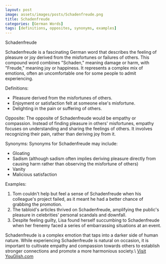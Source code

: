 ```yaml
---
layout: post
image: assets/images/posts/Schadenfreude.png
title: Schadenfreude
categories: [German Words]
tags: [definitions, opposites, synonyms, examples]
---
```


Schadenfreude

Schadenfreude is a fascinating German word that describes the feeling of pleasure or joy derived from the misfortunes or failures of others. This compound word combines "Schaden," meaning damage or harm, with "Freude," meaning joy or happiness. It represents a complex mix of emotions, often an uncomfortable one for some people to admit experiencing.

Definitions:
- Pleasure derived from the misfortunes of others.
- Enjoyment or satisfaction felt at someone else's misfortune.
- Delighting in the pain or suffering of others.

Opposite:
The opposite of Schadenfreude would be empathy or compassion. Instead of finding pleasure in others' misfortunes, empathy focuses on understanding and sharing the feelings of others. It involves recognizing their pain, rather than deriving joy from it.

Synonyms:
Synonyms for Schadenfreude may include:
- Gloating
- Sadism (although sadism often implies deriving pleasure directly from causing harm rather than observing the misfortune of others)
- Vanity
- Malicious satisfaction

Examples:
1. Tom couldn't help but feel a sense of Schadenfreude when his colleague's project failed, as it meant he had a better chance of grabbing the promotion.
2. The tabloid's articles thrived on Schadenfreude, amplifying the public's pleasure in celebrities' personal scandals and downfall.
3. Despite feeling guilty, Lisa found herself succumbing to Schadenfreude when her frenemy faced a series of embarrassing situations at an event.

Schadenfreude is a complex emotion that taps into a darker side of human nature. While experiencing Schadenfreude is natural on occasion, it is important to cultivate empathy and compassion towards others to establish stronger connections and promote a more harmonious society.\ <a id="yg-widget-0" class="youglish-widget" data-query="Schadenfreude" data-lang="german" data-components="8412" data-auto-start="0" data-bkg-color="theme_light" data-title="How%20to%20pronounce%20Schadenfreude%20in%20German"  rel="nofollow" href="https://youglish.com">Visit YouGlish.com</a><script async src="https://youglish.com/public/emb/widget.js" charset="utf-8"></script>